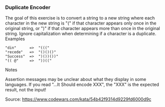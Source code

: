 ### Duplicate Encoder

The goal of this exercise is to convert a string to a new string where each character in the new string is "(" if that character appears only once in the original string, or ")" if that character appears more than once in the original string. Ignore capitalization when determining if a character is a duplicate.
Examples

    "din"      =>  "((("
    "recede"   =>  "()()()"
    "Success"  =>  ")())())"
    "(( @"     =>  "))((" 

Notes

Assertion messages may be unclear about what they display in some languages. If you read "...It Should encode XXX", the "XXX" is the expected result, not the input!

Source: https://www.codewars.com/kata/54b42f9314d9229fd6000d9c
